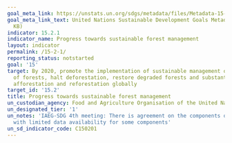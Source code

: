 ```yaml
---
goal_meta_link: https://unstats.un.org/sdgs/metadata/files/Metadata-15-02-01.pdf
goal_meta_link_text: United Nations Sustainable Development Goals Metadata (PDF 756
  KB)
indicator: 15.2.1
indicator_name: Progress towards sustainable forest management
layout: indicator
permalink: /15-2-1/
reporting_status: notstarted
goal: '15'
target: By 2020, promote the implementation of sustainable management of all types
  of forests, halt deforestation, restore degraded forests and substantially increase
  afforestation and reforestation globally
target_id: '15.2'
title: Progress towards sustainable forest management
un_custodian_agency: Food and Agriculture Organisation of the United Nations (FAO)
un_designated_tier: '1'
un_notes: 'IAEG-SDG 4th meeting: There is agreement on the components of the indicator,
  with limited data availability for some components'
un_sd_indicator_code: C150201
---
```

